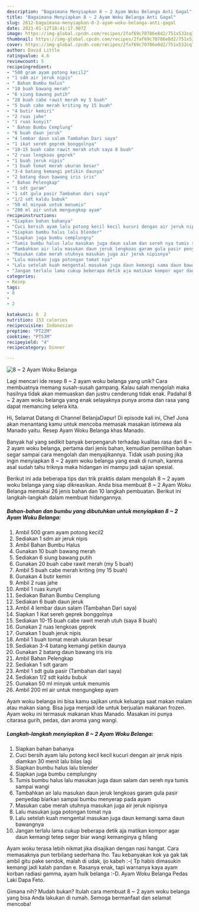 ```yaml
---
description: "Bagaimana Menyiapkan 8 ~ 2 Ayam Woku Belanga Anti Gagal"
title: "Bagaimana Menyiapkan 8 ~ 2 Ayam Woku Belanga Anti Gagal"
slug: 2612-bagaimana-menyiapkan-8-2-ayam-woku-belanga-anti-gagal
date: 2021-01-12T18:41:17.907Z
image: https://img-global.cpcdn.com/recipes/2faf69c70786e8d2/751x532cq70/8-2-ayam-woku-belanga-foto-resep-utama.jpg
thumbnail: https://img-global.cpcdn.com/recipes/2faf69c70786e8d2/751x532cq70/8-2-ayam-woku-belanga-foto-resep-utama.jpg
cover: https://img-global.cpcdn.com/recipes/2faf69c70786e8d2/751x532cq70/8-2-ayam-woku-belanga-foto-resep-utama.jpg
author: David Little
ratingvalue: 4.6
reviewcount: 5
recipeingredient:
- "500 gram ayam potong kecil2"
- "1 sdm air jeruk nipis"
- " Bahan Bumbu Halus"
- "10 buah bawang merah"
- "6 siung bawang putih"
- "20 buah cabe rawit merah my 5 buah"
- "5 buah cabe merah kriting my 15 buah"
- "4 butir kemiri"
- "2 ruas jahe"
- "1 ruas kunyit"
- " Bahan Bumbu Cemplung"
- "6 buah daun jeruk"
- "4 lembar daun salam Tambahan Dari saya"
- "1 ikat sereh geprek bonggolnya"
- "10-15 buah cabe rawit merah utuh saya 8 buah"
- "2 ruas lengkoas geprek"
- "1 buah jeruk nipis"
- "1 buah tomat merah ukuran besar"
- "3-4 batang kemangi petikin daunya"
- "2 batang daun bawang iris iris"
- " Bahan Pelengkap"
- "1 sdt garam"
- "1 sdt gula pasir Tambahan dari saya"
- "1/2 sdt kaldu bubuk"
- "50 ml minyak untuk menumis"
- "200 ml air untuk mengungkep ayam"
recipeinstructions:
- "Siapkan bahan bahanya"
- "Cuci bersih ayam lalu potong kecil kecil kucuri dengan air jeruk nipis diamkan 30 menit lalu bilas lagi"
- "Siapkan bumbu halus lalu blender"
- "Siapkan juga bumbu cemplungny"
- "Tumis bumbu halus lalu masukan juga daun salam dan sereh nya tumis sampai wangi"
- "Tambahkan air lalu masukan daun jeruk lengkoas garam gula pasir penyedap biarkan sampai bumbu menyerap pada ayam"
- "Masukan cabe merah utuhnya masukan juga air jeruk nipisnya"
- "Lalu masukan juga potongan tomat nya"
- "Lalu setelah kuah mengental masukan juga daun kemangi sama daun bawangnya"
- "Jangan terlalu lama cukup beberapa detik aja matikan kompor agar daun kemangi tetep seger biar wangi kemanginya g hilang"
categories:
- Resep
tags:
- 8
- 
- 2

katakunci: 8  2 
nutrition: 153 calories
recipecuisine: Indonesian
preptime: "PT22M"
cooktime: "PT53M"
recipeyield: "4"
recipecategory: Dinner

---
```



![8 ~ 2 Ayam Woku Belanga](https://img-global.cpcdn.com/recipes/2faf69c70786e8d2/751x532cq70/8-2-ayam-woku-belanga-foto-resep-utama.jpg)

Lagi mencari ide resep 8 ~ 2 ayam woku belanga yang unik? Cara membuatnya memang susah-susah gampang. Kalau salah mengolah maka hasilnya tidak akan memuaskan dan justru cenderung tidak enak. Padahal 8 ~ 2 ayam woku belanga yang enak selayaknya punya aroma dan rasa yang dapat memancing selera kita.

Hi, Selamat Datang di Channel BelanjaDapur! Di episode kali ini, Chef Juna akan menantang kamu untuk mencoba memasak masakan istimewa ala Manado yaitu. Resep Ayam Woku Belanga khas Manado.

Banyak hal yang sedikit banyak berpengaruh terhadap kualitas rasa dari 8 ~ 2 ayam woku belanga, pertama dari jenis bahan, kemudian pemilihan bahan segar sampai cara mengolah dan menyajikannya. Tidak usah pusing jika ingin menyiapkan 8 ~ 2 ayam woku belanga yang enak di rumah, karena asal sudah tahu triknya maka hidangan ini mampu jadi sajian spesial.


Berikut ini ada beberapa tips dan trik praktis dalam mengolah 8 ~ 2 ayam woku belanga yang siap dikreasikan. Anda bisa membuat 8 ~ 2 Ayam Woku Belanga memakai 26 jenis bahan dan 10 langkah pembuatan. Berikut ini langkah-langkah dalam membuat hidangannya.

<!--inarticleads1-->

##### Bahan-bahan dan bumbu yang dibutuhkan untuk menyiapkan 8 ~ 2 Ayam Woku Belanga:

1. Ambil 500 gram ayam potong kecil2
1. Sediakan 1 sdm air jeruk nipis
1. Ambil  Bahan Bumbu Halus
1. Gunakan 10 buah bawang merah
1. Sediakan 6 siung bawang putih
1. Gunakan 20 buah cabe rawit merah (my 5 buah)
1. Ambil 5 buah cabe merah kriting (my 15 buah)
1. Gunakan 4 butir kemiri
1. Ambil 2 ruas jahe
1. Ambil 1 ruas kunyit
1. Sediakan  Bahan Bumbu Cemplung
1. Sediakan 6 buah daun jeruk
1. Ambil 4 lembar daun salam (Tambahan Dari saya)
1. Siapkan 1 ikat sereh geprek bonggolnya
1. Sediakan 10-15 buah cabe rawit merah utuh (saya 8 buah)
1. Gunakan 2 ruas lengkoas geprek
1. Gunakan 1 buah jeruk nipis
1. Ambil 1 buah tomat merah ukuran besar
1. Sediakan 3-4 batang kemangi petikin daunya
1. Gunakan 2 batang daun bawang iris iris
1. Ambil  Bahan Pelengkap
1. Sediakan 1 sdt garam
1. Ambil 1 sdt gula pasir (Tambahan dari saya)
1. Sediakan 1/2 sdt kaldu bubuk
1. Gunakan 50 ml minyak untuk menumis
1. Ambil 200 ml air untuk mengungkep ayam


Ayam woku belanga ini bisa kamu sajikan untuk keluarga saat makan malam atau makan siang. Bisa juga menjadi ide untuk berjualan makanan frozen. Ayam woku ini termasuk makanan khas Manado. Masakan ini punya citarasa gurih, pedas, dan aroma yang wangi. 

<!--inarticleads2-->

##### Langkah-langkah menyiapkan 8 ~ 2 Ayam Woku Belanga:

1. Siapkan bahan bahanya
1. Cuci bersih ayam lalu potong kecil kecil kucuri dengan air jeruk nipis diamkan 30 menit lalu bilas lagi
1. Siapkan bumbu halus lalu blender
1. Siapkan juga bumbu cemplungny
1. Tumis bumbu halus lalu masukan juga daun salam dan sereh nya tumis sampai wangi
1. Tambahkan air lalu masukan daun jeruk lengkoas garam gula pasir penyedap biarkan sampai bumbu menyerap pada ayam
1. Masukan cabe merah utuhnya masukan juga air jeruk nipisnya
1. Lalu masukan juga potongan tomat nya
1. Lalu setelah kuah mengental masukan juga daun kemangi sama daun bawangnya
1. Jangan terlalu lama cukup beberapa detik aja matikan kompor agar daun kemangi tetep seger biar wangi kemanginya g hilang


Ayam woku terasa lebih nikmat jika disajikan dengan nasi hangat. Cara memasaknya pun terbilang sederhana lho. Tau kebanyakan kok ya gak tak ambil gitu pake sendok, malah di udak, ijo kabeh :-( Tp habis dimasukin kemangi jadi kalah pandan e. Rasanya enak, tapi warnanya kaya ayam korban radiasi gamma, ayam hulk belanga :-D. Ayam Woku Belanga Pedas Laki Dapa Feto. 

Gimana nih? Mudah bukan? Itulah cara membuat 8 ~ 2 ayam woku belanga yang bisa Anda lakukan di rumah. Semoga bermanfaat dan selamat mencoba!
